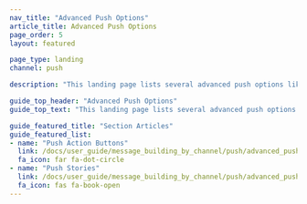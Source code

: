 ```yaml
---
nav_title: "Advanced Push Options"
article_title: Advanced Push Options
page_order: 5
layout: featured

page_type: landing
channel: push

description: "This landing page lists several advanced push options like Push Stories and push action buttons."

guide_top_header: "Advanced Push Options"
guide_top_text: "This landing page lists several advanced push options like Push Stories and push action buttons."

guide_featured_title: "Section Articles"
guide_featured_list:
- name: "Push Action Buttons"
  link: /docs/user_guide/message_building_by_channel/push/advanced_push_options/push_action_buttons/
  fa_icon: far fa-dot-circle
- name: "Push Stories"
  link: /docs/user_guide/message_building_by_channel/push/advanced_push_options/push_stories/
  fa_icon: fas fa-book-open
---
```

<br><br>